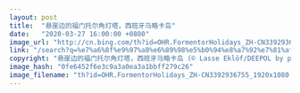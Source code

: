 ```yaml
---
layout: post
title:  "悬崖边的福门托尔角灯塔，西班牙马略卡岛"
date:   "2020-03-27 16:00:00 +0800"
image_url: "http://cn.bing.com/th?id=OHR.FormentorHolidays_ZH-CN3392936755_1920x1080.jpg&rf=LaDigue_1920x1080.jpg&pid=hp"
link: "/search?q=%e7%a6%8f%e9%97%a8%e6%89%98%e5%b0%94%e8%a7%92%e7%81%af%e5%a1%94&form=hpcapt&mkt=zh-cn"
copyright: "悬崖边的福门托尔角灯塔，西班牙马略卡岛 (© Lasse Eklöf/DEEPOL by plainpicture)"
image_hash: "0fe6452f6e3c9a3a0ea3a1bbff279c26"
image_filename: "th?id=OHR.FormentorHolidays_ZH-CN3392936755_1920x1080.jpg&rf=LaDigue_1920x1080.jpg&pid=hp"
---
```

